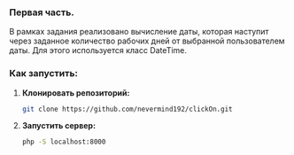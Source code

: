 ### Первая часть.
В рамках задания реализовано вычисление даты, которая наступит через заданное количество рабочих дней от выбранной пользователем даты. Для этого используется класс DateTime.

### Как запустить:
1. **Клонировать репозиторий:**
   ```bash 
   git clone https://github.com/nevermind192/clickOn.git
2. **Запустить сервер:**
   ```bash
   php -S localhost:8000
